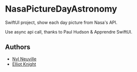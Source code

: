 # NasaPictureDayAstronomy

SwiftUI project, show each day picture from Nasa's API. 

Use async api call, thanks to Paul Hudson & Apprendre SwiftUI.

## Authors

- [Nyl Neuville](https://www.linkedin.com/in/nyl-neuville-427372210/)
- [Elliot Knight](https://www.linkedin.com/in/elliot-knight-134679182/)
